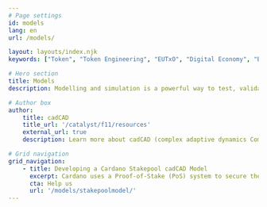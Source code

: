 ```yaml
---
# Page settings
id: models
lang: en
url: /models/

layout: layouts/index.njk
keywords: ["Token", "Token Engineering", "EUTxO", "Digital Economy", "Blockchain Technology", "Decentralised Systems", "Cardano", "Modelling", "Stakepool", "Simulation", "Economics Design"]

# Hero section
title: Models
description: Modelling and simulation is a powerful way to test, validate & optimise our designs. If we are to build a network of distributed, connected micro-economies, we need to become proficient in this skill.

# Author box
author:
    title: cadCAD
    title_url: '/catalyst/f11/resources'
    external_url: true
    description: Learn more about cadCAD (complex adaptive dynamics Computer-Aided Design), the open-source Python library which is a powerful tool to test the behaviour of token systems.

# Grid navigation
grid_navigation:
    - title: Developing a Cardano Stakepool cadCAD Model
      excerpt: Cardano uses a Proof-of-Stake (PoS) system to secure the settlement layer of the network. To optimise and understand the dynamics of running a Cardano stakepool, we are designing a cadCAD model of Cardano's Stake-pool incentives.
      cta: Help us
      url: '/models/stakepoolmodel/'
---
```

